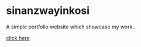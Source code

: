 # sinanzwayinkosi

A simple portfolio website which showcase my work..

<a href = "sndhlovu.com/"> click here </a>
